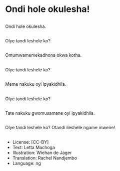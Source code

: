 # Ondi hole okulesha!

##
Ondi hole okulesha.

##
Olye tandi leshele ko?

##
Omumwamemekadhona okwa kotha.

##
Olye tandi leshele ko?

##
Meme nakuku oyi ipyakidhila.

##
Olye tandi leshele ko?

##
Tate nakuku gwomusamane oyi ipyakidhila.

##
Olye tandi leshele ko? Otandi ileshele ngame mwene!

##
* License: [CC-BY]
* Text: Letta Machoga
* Illustration: Wiehan de Jager
* Translation: Rachel Nandjembo
* Language: ng
